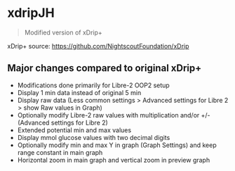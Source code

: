 # xdripJH
> Modified version of xDrip+

 xDrip+ source: https://github.com/NightscoutFoundation/xDrip

## Major changes compared to original xDrip+
* Modifications done primarily for Libre-2 OOP2 setup
* Display 1 min data instead of original 5 min
* Display raw data (Less common settings > Advanced settings for Libre 2 > show Raw values in Graph)
* Optionally modify Libre-2 raw values with multiplication and/or +/- (Advanced settings for Libre 2)
* Extended potential min and max values
* Display mmol glucose values with two decimal digits
* Optionally modify min and max Y in graph (Graph Settings) and keep range constant in main graph
* Horizontal zoom in main graph and vertical zoom in preview graph

